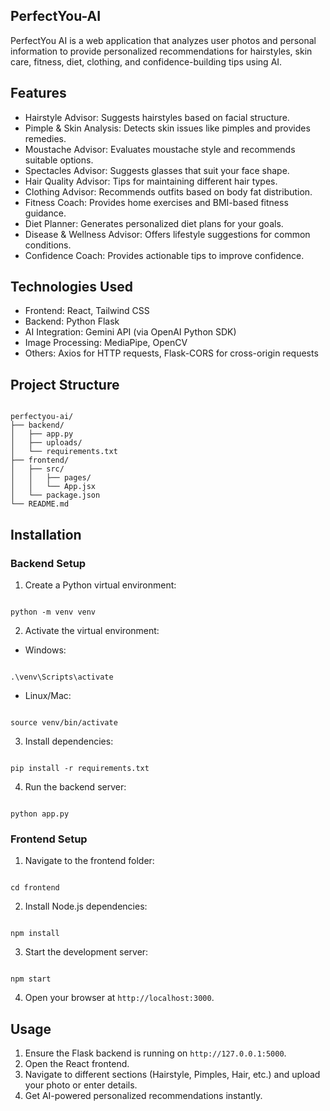 ## PerfectYou-AI

PerfectYou AI is a web application that analyzes user photos and personal information to provide personalized recommendations for hairstyles, skin care, fitness, diet, clothing, and confidence-building tips using AI.

## Features

- Hairstyle Advisor: Suggests hairstyles based on facial structure.
- Pimple & Skin Analysis: Detects skin issues like pimples and provides remedies.
- Moustache Advisor: Evaluates moustache style and recommends suitable options.
- Spectacles Advisor: Suggests glasses that suit your face shape.
- Hair Quality Advisor: Tips for maintaining different hair types.
- Clothing Advisor: Recommends outfits based on body fat distribution.
- Fitness Coach: Provides home exercises and BMI-based fitness guidance.
- Diet Planner: Generates personalized diet plans for your goals.
- Disease & Wellness Advisor: Offers lifestyle suggestions for common conditions.
- Confidence Coach: Provides actionable tips to improve confidence.

## Technologies Used

- Frontend: React, Tailwind CSS
- Backend: Python Flask
- AI Integration: Gemini API (via OpenAI Python SDK)
- Image Processing: MediaPipe, OpenCV
- Others: Axios for HTTP requests, Flask-CORS for cross-origin requests

## Project Structure

```

perfectyou-ai/
├── backend/
│   ├── app.py
│   ├── uploads/
│   └── requirements.txt
├── frontend/
│   ├── src/
│   │   ├── pages/
│   │   └── App.jsx
│   └── package.json
└── README.md

```

## Installation

### Backend Setup

1. Create a Python virtual environment:

```

python -m venv venv

```

2. Activate the virtual environment:
- Windows:

```

.\venv\Scripts\activate

```

- Linux/Mac:

```

source venv/bin/activate

```

3. Install dependencies:

```

pip install -r requirements.txt

```

4. Run the backend server:

```

python app.py

```

### Frontend Setup

1. Navigate to the frontend folder:

```

cd frontend

```

2. Install Node.js dependencies:

```

npm install

```

3. Start the development server:

```

npm start

```

4. Open your browser at `http://localhost:3000`.

## Usage

1. Ensure the Flask backend is running on `http://127.0.0.1:5000`.
2. Open the React frontend.
3. Navigate to different sections (Hairstyle, Pimples, Hair, etc.) and upload your photo or enter details.
4. Get AI-powered personalized recommendations instantly.
